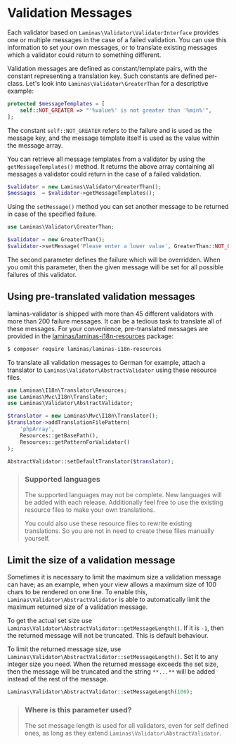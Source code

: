 # Validation Messages

Each validator based on `Laminas\Validator\ValidatorInterface` provides one or
multiple messages in the case of a failed validation. You can use this
information to set your own messages, or to translate existing messages which a
validator could return to something different.

Validation messages are defined as constant/template pairs, with the constant
representing a translation key. Such constants are defined per-class.  Let's
look into `Laminas\Validator\GreaterThan` for a descriptive example:

```php
protected $messageTemplates = [
    self::NOT_GREATER => "'%value%' is not greater than '%min%'",
];
```

The constant `self::NOT_GREATER` refers to the failure and is used as the
message key, and the message template itself is used as the value within the
message array.

You can retrieve all message templates from a validator by using the
`getMessageTemplates()` method. It returns the above array containing all
messages a validator could return in the case of a failed validation.

```php
$validator = new Laminas\Validator\GreaterThan();
$messages  = $validator->getMessageTemplates();
```

Using the `setMessage()` method you can set another message to be returned in
case of the specified failure.

```php
use Laminas\Validator\GreaterThan;

$validator = new GreaterThan();
$validator->setMessage('Please enter a lower value', GreaterThan::NOT_GREATER);
```

The second parameter defines the failure which will be overridden. When you omit
this parameter, then the given message will be set for all possible failures of
this validator.

## Using pre-translated validation messages

laminas-validator is shipped with more than 45 different validators with more than
200 failure messages. It can be a tedious task to translate all of these
messages. For your convenience, pre-translated messages are provided in the
[laminas/laminas-i18n-resources](https://docs.laminas.dev/laminas-i18n-resources/)
package:

```bash
$ composer require laminas/laminas-i18n-resources
```

To translate all validation messages to German for example, attach a translator
to `Laminas\Validator\AbstractValidator` using these resource files.

```php
use Laminas\I18n\Translator\Resources;
use Laminas\Mvc\I18n\Translator;
use Laminas\Validator\AbstractValidator;

$translator = new Laminas\Mvc\I18n\Translator();
$translator->addTranslationFilePattern(
    'phpArray',
    Resources::getBasePath(),
    Resources::getPatternForValidator()
);

AbstractValidator::setDefaultTranslator($translator);
```

> ### Supported languages
>
> The supported languages may not be complete. New languages will be added with
> each release. Additionally feel free to use the existing resource files to
> make your own translations.
>
> You could also use these resource files to rewrite existing translations. So
> you are not in need to create these files manually yourself.

## Limit the size of a validation message

Sometimes it is necessary to limit the maximum size a validation message can
have; as an example, when your view allows a maximum size of 100 chars to be
rendered on one line. To enable this, `Laminas\Validator\AbstractValidator`
is able to automatically limit the maximum returned size of a validation
message.

To get the actual set size use `Laminas\Validator\AbstractValidator::getMessageLength()`.
If it is `-1`, then the returned message will not be truncated. This is default
behaviour.

To limit the returned message size, use `Laminas\Validator\AbstractValidator::setMessageLength()`.
Set it to any integer size you need. When the returned message exceeds the set
size, then the message will be truncated and the string `**...**` will be added
instead of the rest of the message.

```php
Laminas\Validator\AbstractValidator::setMessageLength(100);
```

> ### Where is this parameter used?
>
> The set message length is used for all validators, even for self defined ones,
> as long as they extend `Laminas\Validator\AbstractValidator`.
